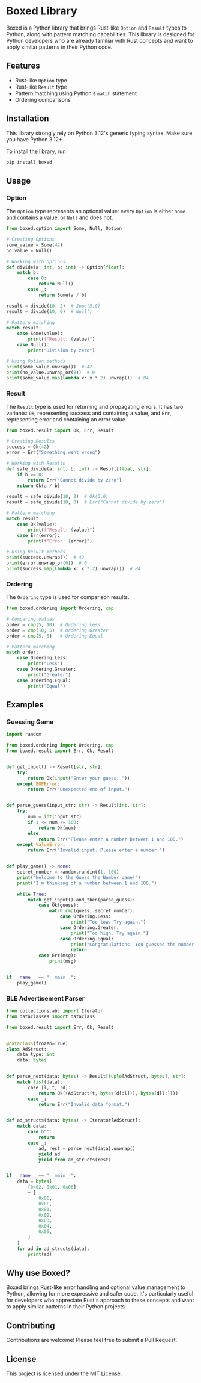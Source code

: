 # Boxed Library

Boxed is a Python library that brings Rust-like `Option` and `Result` types to Python, along with pattern matching capabilities. This library is designed for Python developers who are already familiar with Rust concepts and want to apply similar patterns in their Python code.

## Features

- Rust-like `Option` type
- Rust-like `Result` type
- Pattern matching using Python's `match` statement
- Ordering comparisons

## Installation

This library strongly rely on Python 3.12's generic typing syntax. Make sure you have Python 3.12+

To install the library, run

```bash
pip install boxed
```

## Usage

### Option

The `Option` type represents an optional value: every `Option` is either `Some` and contains a value, or `Null` and does not.

```python
from boxed.option import Some, Null, Option

# Creating Options
some_value = Some(42)
no_value = Null()

# Working with Options
def divide(a: int, b: int) -> Option[float]:
    match b:
        case 0:
            return Null()
        case _:
            return Some(a / b)

result = divide(10, 2)  # Some(5.0)
result = divide(10, 0)  # Null()

# Pattern matching
match result:
    case Some(value):
        print(f"Result: {value}")
    case Null():
        print("Division by zero")

# Using Option methods
print(some_value.unwrap())  # 42
print(no_value.unwrap_or(0))  # 0
print(some_value.map(lambda x: x * 2).unwrap())  # 84
```

### Result

The `Result` type is used for returning and propagating errors. It has two variants: `Ok`, representing success and containing a value, and `Err`, representing error and containing an error value.

```python
from boxed.result import Ok, Err, Result

# Creating Results
success = Ok(42)
error = Err("Something went wrong")

# Working with Results
def safe_divide(a: int, b: int) -> Result[float, str]:
    if b == 0:
        return Err("Cannot divide by zero")
    return Ok(a / b)

result = safe_divide(10, 2)  # Ok(5.0)
result = safe_divide(10, 0)  # Err("Cannot divide by zero")

# Pattern matching
match result:
    case Ok(value):
        print(f"Result: {value}")
    case Err(error):
        print(f"Error: {error}")

# Using Result methods
print(success.unwrap())  # 42
print(error.unwrap_or(0))  # 0
print(success.map(lambda x: x * 2).unwrap())  # 84
```

### Ordering

The `Ordering` type is used for comparison results.

```python
from boxed.ordering import Ordering, cmp

# Comparing values
order = cmp(5, 10)  # Ordering.Less
order = cmp(10, 5)  # Ordering.Greater
order = cmp(5, 5)   # Ordering.Equal

# Pattern matching
match order:
    case Ordering.Less:
        print("Less")
    case Ordering.Greater:
        print("Greater")
    case Ordering.Equal:
        print("Equal")
```

## Examples

### Guessing Game

```python
import random

from boxed.ordering import Ordering, cmp
from boxed.result import Err, Ok, Result


def get_input() -> Result[str, str]:
    try:
        return Ok(input("Enter your guess: "))
    except EOFError:
        return Err("Unexpected end of input.")


def parse_guess(input_str: str) -> Result[int, str]:
    try:
        num = int(input_str)
        if 1 <= num <= 100:
            return Ok(num)
        else:
            return Err("Please enter a number between 1 and 100.")
    except ValueError:
        return Err("Invalid input. Please enter a number.")


def play_game() -> None:
    secret_number = random.randint(1, 100)
    print("Welcome to the Guess the Number game!")
    print("I'm thinking of a number between 1 and 100.")

    while True:
        match get_input().and_then(parse_guess):
            case Ok(guess):
                match cmp(guess, secret_number):
                    case Ordering.Less:
                        print("Too low. Try again.")
                    case Ordering.Greater:
                        print("Too high. Try again.")
                    case Ordering.Equal:
                        print("Congratulations! You guessed the number!")
                        return
            case Err(msg):
                print(msg)


if __name__ == "__main__":
    play_game()

```

### BLE Advertisement Parser

```python
from collections.abc import Iterator
from dataclasses import dataclass

from boxed.result import Err, Ok, Result


@dataclass(frozen=True)
class AdStruct:
    data_type: int
    data: bytes


def parse_next(data: bytes) -> Result[tuple[AdStruct, bytes], str]:
    match list(data):
        case [l, t, *d]:
            return Ok((AdStruct(t, bytes(d[:l])), bytes(d[l:])))
        case _:
            return Err("Invalid data format.")


def ad_structs(data: bytes) -> Iterator[AdStruct]:
    match data:
        case b"":
            return
        case _:
            ad, rest = parse_next(data).unwrap()
            yield ad
            yield from ad_structs(rest)


if __name__ == "__main__":
    data = bytes(
        [0x02, 0x01, 0x06]
        + [
            0x06,
            0xFF,
            0x01,
            0x02,
            0x03,
            0x04,
            0x05,
        ]
    )
    for ad in ad_structs(data):
        print(ad)

```

## Why use Boxed?

Boxed brings Rust-like error handling and optional value management to Python, allowing for more expressive and safer code. It's particularly useful for developers who appreciate Rust's approach to these concepts and want to apply similar patterns in their Python projects.

## Contributing

Contributions are welcome! Please feel free to submit a Pull Request.

## License

This project is licensed under the MIT License.
